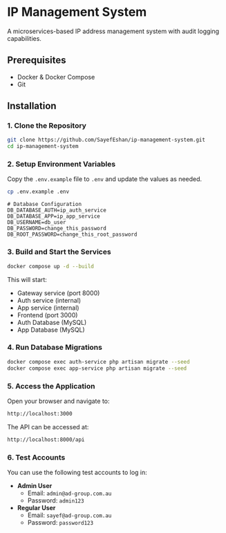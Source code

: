 # IP Management System

A microservices-based IP address management system with audit logging capabilities.

## Prerequisites

- Docker & Docker Compose
- Git

## Installation

### 1. Clone the Repository

```bash
git clone https://github.com/SayefEshan/ip-management-system.git
cd ip-management-system
```

### 2. Setup Environment Variables

Copy the `.env.example` file to `.env` and update the values as needed.

```bash
cp .env.example .env
```

```env
# Database Configuration
DB_DATABASE_AUTH=ip_auth_service
DB_DATABASE_APP=ip_app_service
DB_USERNAME=db_user
DB_PASSWORD=change_this_password
DB_ROOT_PASSWORD=change_this_root_password
```

### 3. Build and Start the Services

```bash
docker compose up -d --build
```

This will start:

- Gateway service (port 8000)
- Auth service (internal)
- App service (internal)
- Frontend (port 3000)
- Auth Database (MySQL)
- App Database (MySQL)

### 4. Run Database Migrations

```bash
docker compose exec auth-service php artisan migrate --seed
docker compose exec app-service php artisan migrate --seed
```

### 5. Access the Application

Open your browser and navigate to:

```bash
http://localhost:3000
```

The API can be accessed at:

```bash
http://localhost:8000/api
```

### 6. Test Accounts

You can use the following test accounts to log in:

- **Admin User**
  - Email: `admin@ad-group.com.au`
  - Password: `admin123`
- **Regular User**
  - Email: `sayef@ad-group.com.au`
  - Password: `password123`
